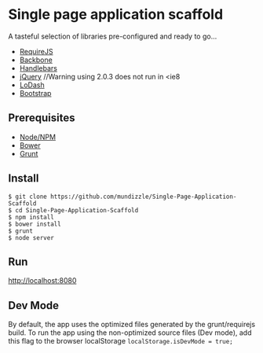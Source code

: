 # Single page application scaffold

A tasteful selection of libraries pre-configured and ready to go...

- [RequireJS](http://requirejs.org)
- [Backbone](http://backbonejs.org)
- [Handlebars](http://handlebarsjs.com)
- [jQuery](http://jquery.com) //Warning using 2.0.3 does not run in <ie8
- [LoDash](http://lodash.com)
- [Bootstrap](http://getbootstrap.com)

## Prerequisites
- [Node/NPM](http://nodejs.org)
- [Bower](http://bower.io)
- [Grunt](http://gruntjs.com)

## Install
```
$ git clone https://github.com/mundizzle/Single-Page-Application-Scaffold
$ cd Single-Page-Application-Scaffold
$ npm install
$ bower install
$ grunt
$ node server
```

## Run
[http://localhost:8080](http://localhost:8080)

## Dev Mode
By default, the app uses the optimized files generated by the grunt/requirejs build.
To run the app using the non-optimized source files (Dev mode), add this flag to the
browser localStorage `localStorage.isDevMode = true;`
